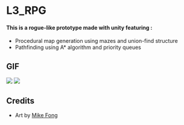 # L3_RPG

#### This is a rogue-like prototype made with unity featuring :
* Procedural map generation using mazes and union-find structure
* Pathfinding using A* algorithm and priority queues

## GIF
![](Gif/proceduralMap.gif)
![](Gif/nav.gif)

## Credits
* Art by [Mike Fong](https://twitter.com/fongoosemike)
